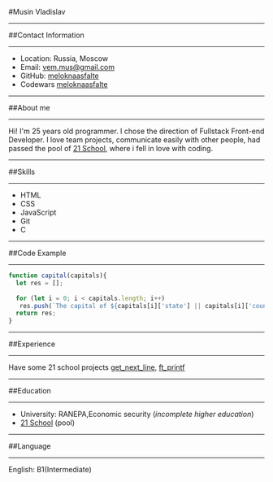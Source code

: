 #Musin Vladislav
***
##Contact Information
***
* Location: Russia, Moscow
* Email: vem.mus@gmail.com
* GitHub: [meloknaasfalte](https://github.com/meloknaasfalte)
* Codewars [meloknaasfalte](https://www.codewars.com/users/meloknaasfalte)
********************************
##About me
***
Hi! I'm 25 years old programmer. I chose the direction of Fullstack Front-end Developer. I love team projects, communicate easily with other people, had passed the pool of [21 School](https://21-school.ru/), where i fell in love with coding.
***
##Skills
***
* HTML
* CSS
* JavaScript
* Git
* C
********************************
##Code Example
***
```javascript
function capital(capitals){
  let res = [];
  
  for (let i = 0; i < capitals.length; i++)
   res.push(`The capital of ${capitals[i]['state'] || capitals[i]['country']} is ${capitals[i]['capital']}`);
  return res;
}
```
***
##Experience
***
Have some 21 school projects [get_next_line](https://github.com/meloknaasfalte/get_next_line), [ft_printf](https://github.com/meloknaasfalte/ft_printf)
***
##Education
***
* University: RANEPA,Economic security (_incomplete higher education_)
* [21 School](https://21-school.ru/) (pool)
***
##Language
***
English: B1(Intermediate)
